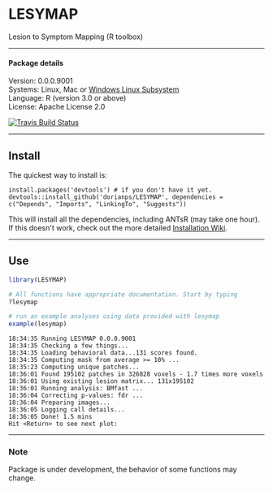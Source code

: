 # LESYMAP
Lesion to Symptom Mapping (R toolbox)  

*****  
#### Package details  
Version:  0.0.0.9001  
Systems:  Linux, Mac or [Windows Linux Subsystem](https://github.com/stnava/ANTsR/wiki/Installing-ANTsR-in-Windows-10-(along-with-FSL,-Rstudio,-Freesurfer,-etc).)  
Language: R (version 3.0 or above)  
License:  Apache License 2.0  
  
[![Travis Build Status](https://travis-ci.org/dorianps/LESYMAP.png?branch=master)](https://travis-ci.org/dorianps/LESYMAP)  
  
*****
## Install

The quickest way to install is:
```
install.packages('devtools') # if you don't have it yet.
devtools::install_github('dorianps/LESYMAP', dependencies = c("Depends", "Imports", "LinkingTo", "Suggests"))
```
This will install all the dependencies, including ANTsR (may take one hour).  
If this doesn't work, check out the more detailed [Installation Wiki](https://github.com/dorianps/LESYMAP/wiki/Lesymap-Installation).
  
*****
## Use
```r
library(LESYMAP)

# All functions have appropriate documentation. Start by typing
?lesymap

# run an example analyses using data provided with lesymap
example(lesymap)
```
```
18:34:35 Running LESYMAP 0.0.0.9001   
18:34:35 Checking a few things...  
18:34:35 Loading behavioral data...131 scores found.  
18:34:35 Computing mask from average >= 10% ...  
18:35:23 Computing unique patches...  
18:36:01 Found 195102 patches in 326828 voxels - 1.7 times more voxels  
18:36:01 Using existing lesion matrix... 131x195102  
18:36:01 Running analysis: BMfast ...  
18:36:04 Correcting p-values: fdr ...  
18:36:04 Preparing images...  
18:36:05 Logging call details...  
18:36:05 Done! 1.5 mins   
Hit <Return> to see next plot: 
```

*****    
### Note
Package is under development, the behavior of some functions may change.
